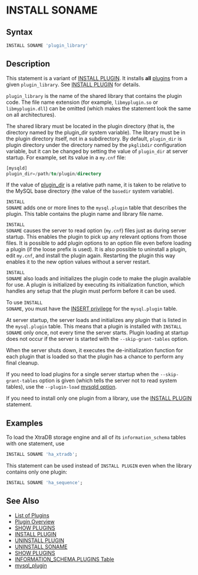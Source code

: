 # INSTALL SONAME

## Syntax

```sql
INSTALL SONAME 'plugin_library'
```

## Description

This statement is a variant of [INSTALL PLUGIN](/sql-statements-structure/sql-statements/administrative-sql-statements/plugin-sql-statements/install-plugin/). It installs <strong>all</strong> [plugins](/kb/en/mariadb-plugins/) from a given `plugin_library`. See [INSTALL PLUGIN](/sql-statements-structure/sql-statements/administrative-sql-statements/plugin-sql-statements/install-plugin/) for details.

<code class="highlight fixed" style="white-space:pre-wrap">plugin_library</code> is the name of the shared library that
contains the plugin code. The file name extension (for
example, `libmyplugin.so` or `libmyplugin.dll`) can be omitted (which makes the statement look the same on all architectures).

The shared library must be located in the plugin directory (that is,
the directory named by the <a undefined>plugin_dir</a> system variable). The library must be in the plugin directory itself, not in a subdirectory. By
default, `plugin_dir` is plugin directory under the directory named by
the `pkglibdir` configuration variable, but it can be changed by setting
the value of <code class="highlight fixed" style="white-space:pre-wrap">plugin_dir</code> at server startup. For example, set
its value in a `my.cnf` file:

```sql
[mysqld]
plugin_dir=/path/to/plugin/directory
```

If the value of [plugin_dir](/kb/en/server-system-variables/#plugin_dir) is a relative path name, it is
taken to be relative to the MySQL base directory (the value of the `basedir`
system variable).

<code class="highlight fixed" style="white-space:pre-wrap">INSTALL SONAME</code> adds one or more lines to the `mysql.plugin` table that
describes the plugin. This table contains the plugin name and library file
name.

<code class="highlight fixed" style="white-space:pre-wrap">INSTALL SONAME</code> causes the server to read
option (`my.cnf`) files just as during server startup. This enables the plugin to
pick up any relevant options from those files. It is possible to add plugin
options to an option file even before loading a plugin (if the loose prefix is
used). It is also possible to uninstall a plugin, edit `my.cnf`, and install the
plugin again. Restarting the plugin this way enables it to the new option
values without a server restart.

<code class="highlight fixed" style="white-space:pre-wrap">INSTALL SONAME</code> also loads and initializes the plugin code to
make the plugin available for use. A plugin is initialized by executing its
initialization function, which handles any setup that the plugin must perform
before it can be used.

To use <code class="highlight fixed" style="white-space:pre-wrap">INSTALL SONAME</code>, you must have the
[INSERT privilege](/sql-statements-structure/sql-statements/account-management-sql-commands/grant/) for the `mysql.plugin` table.

At server startup, the server loads and initializes any plugin that is
listed in the `mysql.plugin` table. This means that a plugin is installed
with <code class="fixed" style="white-space:pre-wrap">INSTALL SONAME</code> only once, not every time the server
starts. Plugin loading at startup does not occur if the server is started with
the <code class="fixed" style="white-space:pre-wrap">--skip-grant-tables</code> option.

When the server shuts down, it executes the de-initialization function
for each plugin that is loaded so that the plugin has a chance to
perform any final cleanup.

If you need to load plugins for a single server startup when the
<code class="highlight fixed" style="white-space:pre-wrap">--skip-grant-tables</code> option is given (which tells the server
not to read system tables), use the 
<code class="highlight fixed" style="white-space:pre-wrap">--plugin-load</code> [mysqld option](/kb/en/mysqld-options-full-list/).

If you need to install only one plugin from a library, use the [INSTALL PLUGIN](/sql-statements-structure/sql-statements/administrative-sql-statements/plugin-sql-statements/install-plugin/) statement.

## Examples

To load the XtraDB storage engine and all of its `information_schema` tables with one statement, use

```sql
INSTALL SONAME 'ha_xtradb';
```

This statement can be used instead of `INSTALL PLUGIN` even when the library contains only one plugin:

```sql
INSTALL SONAME 'ha_sequence';
```

## See Also

- [List of Plugins](/columns-storage-engines-and-plugins/plugins/information-on-plugins/list-of-plugins/)
- [Plugin Overview](/columns-storage-engines-and-plugins/plugins/plugin-overview/)
- [SHOW PLUGINS](/sql-statements-structure/sql-statements/administrative-sql-statements/show/show-plugins/)
- [INSTALL PLUGIN](/sql-statements-structure/sql-statements/administrative-sql-statements/plugin-sql-statements/install-plugin/)
- [UNINSTALL PLUGIN](/sql-statements-structure/sql-statements/administrative-sql-statements/plugin-sql-statements/uninstall-plugin/)
- [UNINSTALL SONAME](/sql-statements-structure/sql-statements/administrative-sql-statements/plugin-sql-statements/uninstall-soname/)
- [SHOW PLUGINS](/sql-statements-structure/sql-statements/administrative-sql-statements/show/show-plugins/)
- [INFORMATION_SCHEMA.PLUGINS Table](/sql-statements-structure/sql-statements/administrative-sql-statements/system-tables/information-schema/information-schema-tables/plugins-table-information-schema/)
- [mysql_plugin](/clients-utilities/mysql_plugin/)